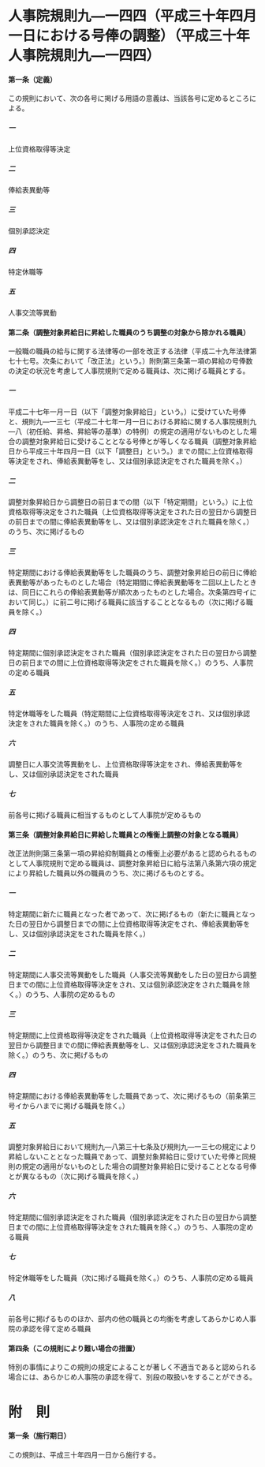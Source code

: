 # 人事院規則九―一四四（平成三十年四月一日における号俸の調整）（平成三十年人事院規則九―一四四）
#### 第一条（定義）
この規則において、次の各号に掲げる用語の意義は、当該各号に定めるところによる。
##### 一
上位資格取得等決定
##### 二
俸給表異動等
##### 三
個別承認決定
##### 四
特定休職等
##### 五
人事交流等異動
#### 第二条（調整対象昇給日に昇給した職員のうち調整の対象から除かれる職員）
一般職の職員の給与に関する法律等の一部を改正する法律（平成二十九年法律第七十七号。次条において「改正法」という。）附則第三条第一項の昇給の号俸数の決定の状況を考慮して人事院規則で定める職員は、次に掲げる職員とする。
##### 一
平成二十七年一月一日（以下「調整対象昇給日」という。）に受けていた号俸と、規則九―一三七（平成二十七年一月一日における昇給に関する人事院規則九―八（初任給、昇格、昇給等の基準）の特例）の規定の適用がないものとした場合の調整対象昇給日に受けることとなる号俸とが等しくなる職員（調整対象昇給日から平成三十年四月一日（以下「調整日」という。）までの間に上位資格取得等決定をされ、俸給表異動等をし、又は個別承認決定をされた職員を除く。）
##### 二
調整対象昇給日から調整日の前日までの間（以下「特定期間」という。）に上位資格取得等決定をされた職員（上位資格取得等決定をされた日の翌日から調整日の前日までの間に俸給表異動等をし、又は個別承認決定をされた職員を除く。）のうち、次に掲げるもの
##### 三
特定期間における俸給表異動等をした職員のうち、調整対象昇給日の前日に俸給表異動等があったものとした場合（特定期間に俸給表異動等を二回以上したときは、同日にこれらの俸給表異動等が順次あったものとした場合。次条第四号イにおいて同じ。）に前二号に掲げる職員に該当することとなるもの（次に掲げる職員を除く。）
##### 四
特定期間に個別承認決定をされた職員（個別承認決定をされた日の翌日から調整日の前日までの間に上位資格取得等決定をされた職員を除く。）のうち、人事院の定める職員
##### 五
特定休職等をした職員（特定期間に上位資格取得等決定をされ、又は個別承認決定をされた職員を除く。）のうち、人事院の定める職員
##### 六
調整日に人事交流等異動をし、上位資格取得等決定をされ、俸給表異動等をし、又は個別承認決定をされた職員
##### 七
前各号に掲げる職員に相当するものとして人事院が定めるもの
#### 第三条（調整対象昇給日に昇給した職員との権衡上調整の対象となる職員）
改正法附則第三条第一項の昇給抑制職員との権衡上必要があると認められるものとして人事院規則で定める職員は、調整対象昇給日に給与法第八条第六項の規定により昇給した職員以外の職員のうち、次に掲げるものとする。
##### 一
特定期間に新たに職員となった者であって、次に掲げるもの（新たに職員となった日の翌日から調整日までの間に上位資格取得等決定をされ、俸給表異動等をし、又は個別承認決定をされた職員を除く。）
##### 二
特定期間に人事交流等異動をした職員（人事交流等異動をした日の翌日から調整日までの間に上位資格取得等決定をされ、又は個別承認決定をされた職員を除く。）のうち、人事院の定めるもの
##### 三
特定期間に上位資格取得等決定をされた職員（上位資格取得等決定をされた日の翌日から調整日までの間に俸給表異動等をし、又は個別承認決定をされた職員を除く。）のうち、次に掲げるもの
##### 四
特定期間における俸給表異動等をした職員であって、次に掲げるもの（前条第三号イからハまでに掲げる職員を除く。）
##### 五
調整対象昇給日において規則九―八第三十七条及び規則九―一三七の規定により昇給しないこととなった職員であって、調整対象昇給日に受けていた号俸と同規則の規定の適用がないものとした場合の調整対象昇給日に受けることとなる号俸とが異なるもの（次に掲げる職員を除く。）
##### 六
特定期間に個別承認決定をされた職員（個別承認決定をされた日の翌日から調整日までの間に上位資格取得等決定をされた職員を除く。）のうち、人事院の定める職員
##### 七
特定休職等をした職員（次に掲げる職員を除く。）のうち、人事院の定める職員
##### 八
前各号に掲げるもののほか、部内の他の職員との均衡を考慮してあらかじめ人事院の承認を得て定める職員
#### 第四条（この規則により難い場合の措置）
特別の事情によりこの規則の規定によることが著しく不適当であると認められる場合には、あらかじめ人事院の承認を得て、別段の取扱いをすることができる。
# 附　則
#### 第一条（施行期日）
この規則は、平成三十年四月一日から施行する。
